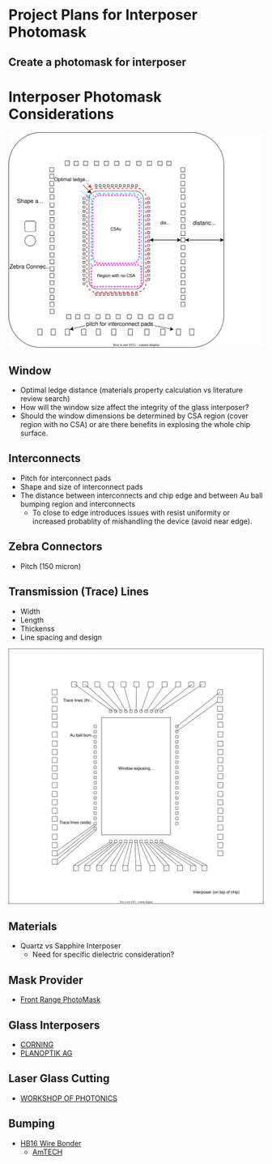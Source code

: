 # Project Plans for Interposer Photomask

## Create a photomask for interposer

# Interposer Photomask Considerations

![Interposer sketch](./assets/Interposersketch.v2.drawio.svg)

## Window
* Optimal ledge distance (materials property calculation vs literature review search)
* How will the window size affect the integrity of the glass interposer?
* Should the window dimensions be determined by CSA region (cover region with no CSA) or are there benefits in explosing the whole chip surface.

## Interconnects
* Pitch for interconnect pads
* Shape and size of interconnect pads
* The distance between interconnects and chip edge and between Au ball bumping region and interconnects
    * To close to edge introduces issues with resist uniformity or increased probablity of mishandling the device (avoid near edge). 

## Zebra Connectors
* Pitch (150 micron)

## Transmission (Trace) Lines 
* Width
* Length
* Thickenss
* Line spacing and design

![Interposer sketch](./assets/Interposersketch.v1.drawio.svg)

## Materials
* Quartz vs Sapphire Interposer
    * Need for specific dielectric consideration?

## Mask Provider
* [Front Range PhotoMask](https://www.frontrangephotomask.com)

## Glass Interposers
* [CORNING](https://www.corning.com/worldwide/en/products/advanced-optics/product-materials/semiconductor-laser-optic-components/semiconductor-glass-wafers.html)
* [PLANOPTIK AG](https://planoptik.com/products/interposer/)
  
## Laser Glass Cutting
* [WORKSHOP OF PHOTONICS](https://wophotonics.com/applications/laser-micro-cutting-dicing/)

## Bumping
* [HB16 Wire Bonder](https://www.tpt-wirebonder.com/hb16/)
    * [AmTECH](https://amtechmicro.com/processes/wire-bonding/)      
